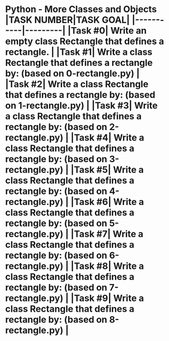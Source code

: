 <h1>Python - More Classes and Objects
|TASK NUMBER|TASK GOAL|
|-----------|---------|
|Task #0| Write an empty class Rectangle that defines a rectangle. | 
|Task #1| Write a class Rectangle that defines a rectangle by: (based on 0-rectangle.py) |
|Task #2| Write a class Rectangle that defines a rectangle by: (based on 1-rectangle.py) |
|Task #3| Write a class Rectangle that defines a rectangle by: (based on 2-rectangle.py) |
|Task #4| Write a class Rectangle that defines a rectangle by: (based on 3-rectangle.py) |
|Task #5| Write a class Rectangle that defines a rectangle by: (based on 4-rectangle.py) |
|Task #6| Write a class Rectangle that defines a rectangle by: (based on 5-rectangle.py) |
|Task #7| Write a class Rectangle that defines a rectangle by: (based on 6-rectangle.py) |
|Task #8| Write a class Rectangle that defines a rectangle by: (based on 7-rectangle.py) |
|Task #9| Write a class Rectangle that defines a rectangle by: (based on 8-rectangle.py) |
